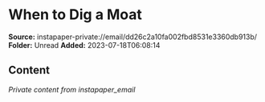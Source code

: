 # When to Dig a Moat

**Source:** instapaper-private://email/dd26c2a10fa002fbd8531e3360db913b/
**Folder:** Unread
**Added:** 2023-07-18T06:08:14




## Content
*Private content from instapaper_email*
